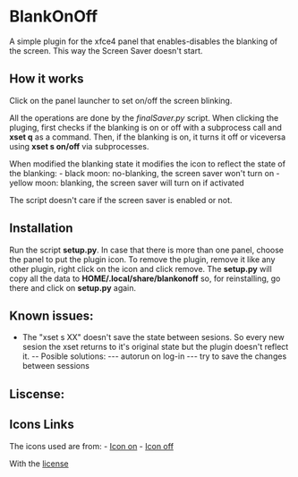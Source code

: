 
# BlankOnOff

A simple plugin for the xfce4 panel that enables-disables the blanking of the screen. This way the
Screen Saver doesn't start.


## How it works

Click on the panel launcher to set on/off the screen blinking.


All the operations are done by the *finalSaver.py* script. 
When clicking the pluging, first checks if the blanking is on or off with a subprocess call and
**xset q** as a command. Then, if the blanking is on, it turns it off or viceversa
using **xset s on/off** via subprocesses.

When modified the blanking state it modifies the icon to reflect the state of the blanking:
	- black moon: no-blanking, the screen saver won't turn on
	- yellow moon: blanking, the screen saver will turn on if activated

The script doesn't care if the screen saver is enabled or not. 


## Installation

Run the script **setup.py**. In case that there is more than one panel, choose the panel to put the plugin icon.
To remove the plugin, remove it like any other plugin, right click on the icon and click remove.
The **setup.py** will copy all the data to **HOME/.local/share/blankonoff** so, for reinstalling, go there
and click on **setup.py** again.


## Known issues:

 - The "xset s XX" doesn't save the state between sesions. So every new sesion the xset returns to it's original state but the plugin doesn't reflect it. 
 -- Posible solutions:
 --- autorun on log-in
 --- try to save the changes between sessions


## Liscense:

	

## Icons Links

The icons used are from: 
	- [Icon on](https://www.reshot.com/free-svg-icons/item/moon-RA2V5ZSDFE/)
	- [Icon off](https://www.reshot.com/free-svg-icons/item/moon-crescent-SD4ENBAV8K/)
	

With the [license](https://www.reshot.com/license/)
